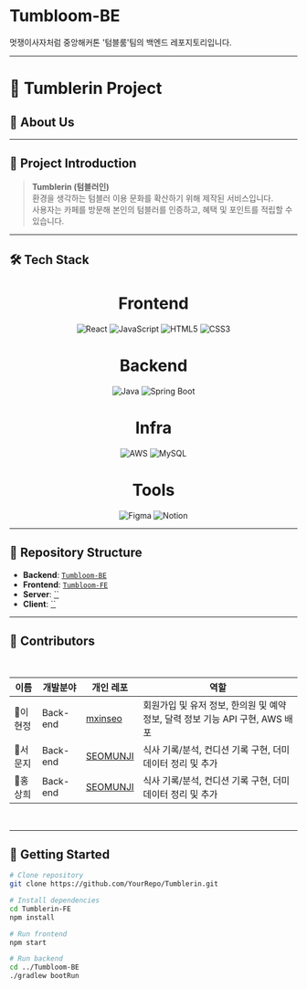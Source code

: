 # Tumbloom-BE
멋쟁이사자처럼 중앙해커톤 '텀블룸'팀의 백엔드 레포지토리입니다.

---

# 🌱 Tumblerin Project


## 📌 About Us


---

## 🚀 Project Introduction
> **Tumblerin (텀블러인)**  
환경을 생각하는 텀블러 이용 문화를 확산하기 위해 제작된 서비스입니다.  
사용자는 카페를 방문해 본인의 텀블러를 인증하고, 혜택 및 포인트를 적립할 수 있습니다.

---

## 🛠 Tech Stack

<div align="center">

# Frontend
<!-- Frontend -->
![React](https://img.shields.io/badge/React-61DAFB?style=for-the-badge&logo=react&logoColor=white)
![JavaScript](https://img.shields.io/badge/JavaScript-FFD700?style=for-the-badge&logo=javascript&logoColor=black)
![HTML5](https://img.shields.io/badge/HTML5-E34F26?style=for-the-badge&logo=html5&logoColor=white)
![CSS3](https://img.shields.io/badge/CSS3-1572B6?style=for-the-badge&logo=css3&logoColor=white)

# Backend
<!-- Backend -->
![Java](https://img.shields.io/badge/Java-007396?style=for-the-badge&logo=openjdk&logoColor=white)
![Spring Boot](https://img.shields.io/badge/SpringBoot-6DB33F?style=for-the-badge&logo=springboot&logoColor=white)

# Infra
<!-- Infra -->
![AWS](https://img.shields.io/badge/AWS-FF9900?style=for-the-badge&logo=amazonaws&logoColor=white)
![MySQL](https://img.shields.io/badge/MySQL-4479A1?style=for-the-badge&logo=mysql&logoColor=white)

# Tools
<!-- Tools -->
![Figma](https://img.shields.io/badge/Figma-F24E1E?style=for-the-badge&logo=figma&logoColor=white)
![Notion](https://img.shields.io/badge/Notion-000000?style=for-the-badge&logo=notion&logoColor=white)

</div>

---

## 📂 Repository Structure
- **Backend**: [`Tumbloom-BE`](https://github.com/Likelion-at-SMWU-13th/Tumbloom-BE.git)  
- **Frontend**: [`Tumbloom-FE`](https://github.com/Likelion-at-SMWU-13th/Tumbloom-FE.git)  
- **Server**: [``]()  
- **Client**: [``]()  

---

## 🤝 Contributors
<br>

| 이름     | 개발분야  | 개인 레포                                         | 역할                    |
| -------- | --------- | ------------------------------------------------- | ------------------------- |
| 🍎이현정 | Back-end | [mxinseo](https://github.com/mxinseo)  | 회원가입 및 유저 정보, 한의원 및 예약 정보, 달력 정보 기능 API 구현, AWS 배포         |
| 🍎서문지 | Back-end | [SEOMUNJI](https://github.com/SEOMUNJI)  | 식사 기록/분석, 컨디션 기록 구현, 더미데이터 정리 및 추가 |
| 🍎홍상희 | Back-end | [SEOMUNJI](https://github.com/SEOMUNJI)  | 식사 기록/분석, 컨디션 기록 구현, 더미데이터 정리 및 추가 |

<br/>

---
## 📖 Getting Started
```bash
# Clone repository
git clone https://github.com/YourRepo/Tumblerin.git

# Install dependencies
cd Tumblerin-FE
npm install

# Run frontend
npm start

# Run backend
cd ../Tumbloom-BE
./gradlew bootRun
